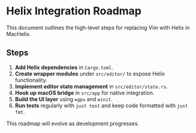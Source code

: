 # Helix Integration Roadmap

This document outlines the high-level steps for replacing Vim with Helix in MacHelix.

## Steps

1. **Add Helix dependencies** in `Cargo.toml`.
2. **Create wrapper modules** under `src/editor/` to expose Helix functionality.
3. **Implement editor state management** in `src/editor/state.rs`.
4. **Hook up macOS bridge** in `src/app` for native integration.
5. **Build the UI layer** using `wgpu` and `winit`.
6. **Run tests** regularly with `just test` and keep code formatted with `just fmt`.

This roadmap will evolve as development progresses.
